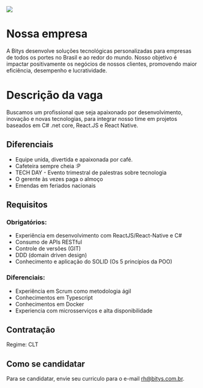 [![](https://bitys.com.br/wp-content/uploads/2024/01/Logo-colorido-medio.png)](https://bitys.com.br)

# Nossa empresa

A Bitys desenvolve soluções tecnológicas personalizadas para empresas de todos os portes no Brasil e ao redor do mundo. Nosso objetivo é impactar positivamente os negócios de nossos clientes, promovendo maior eficiência, desempenho e lucratividade.

# Descrição da vaga

Buscamos um profissional que seja apaixonado por desenvolvimento, inovação e novas tecnologias, para integrar nosso time em projetos baseados em C# .net core, React.JS e React Native.

## Diferenciais

- Equipe unida, divertida e apaixonada por café.
- Cafeteira sempre cheia :P
- TECH DAY - Evento trimestral de palestras sobre tecnologia
- O gerente às vezes paga o almoço
- Emendas em feriados nacionais

## Requisitos

### **Obrigatórios:**

- Experiência em desenvolvimento com ReactJS/React-Native e C#
- Consumo de APIs RESTful
- Controle de versões (GIT)
- DDD (domain driven design)
- Conhecimento e aplicação do SOLID (Os 5 princípios da POO)

### **Diferenciais:**

- Experiência em Scrum como metodologia ágil
- Conhecimentos em Typescript
- Conhecimentos em Docker
- Experiencia com microsserviços e alta disponibilidade

## Contratação

Regime: CLT

## Como se candidatar

Para se candidatar, envie seu curriculo para o e-mail rh@bitys.com.br.
